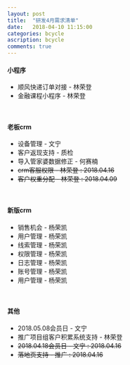 ```yaml
---
layout: post
title:  "研发4月需求清单"
date:   2018-04-10 11:15:00
categories: bcycle
ascription: bcycle
comments: true
---
```


[collect_information]: /resource/20180322/collect_information.png "收集内容大纲"

#### 小程序
* 顺风快递订单对接 - 林荣登
* 金融课程小程序 - 林荣登

<br/>

#### 老板crm
* 设备管理 - 文宁
* 客户返现支持 - 质检
* 导入管家婆数据修正 - 何赛楠
* <del>crm客服权限 - 林荣登  :  2018.04.16</del>
* <del>客户权重分配 - 林荣登  :  2018.04.09</del>

<br/>

#### 新版crm
* 销售机会 - 杨荣凯
* 用户管理 - 杨荣凯
* 线索管理 - 杨荣凯
* 权限管理 - 杨荣凯
* 日志管理 - 杨荣凯
* 账号管理 - 杨荣凯
* 用户管理 - 杨荣凯

<br/>

#### 其他
* 2018.05.08会员日 - 文宁
* 推广项目组客户积累系统支持 - 林荣登
* <del>2018.04.18会员日 - 文宁 : 2018.04.16</del>
* <del>落地页支持 - 推广  :  2018.04.16</del>
